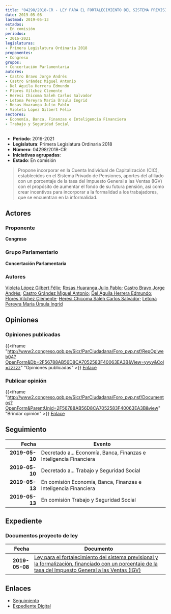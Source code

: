 ```yaml
---
title: "04298/2018-CR - LEY PARA EL FORTALECIMIENTO DEL SISTEMA PREVISIONAL Y LA FORMALIZACIÓN, FINANCIADO CON UN PORCENTAJE DE LA TASA DEL IMPUESTO GENERAL A LAS VENTAS (IGV)"
date: 2019-05-08
lastmod: 2019-05-13
estados:
- En comisión
periodos:
- 2016-2021
legislaturas:
- Primera Legislatura Ordinaria 2018
proponentes:
- Congreso
grupos:
- Concertación Parlamentaria
autores:
- Castro Bravo Jorge Andrés
- Castro Grández Miguel Antonio
- Del Águila Herrera Edmundo
- Flores Vílchez Clemente
- Heresi Chicoma Saleh Carlos Salvador
- Letona Pereyra María Úrsula Ingrid
- Rosas Huaranga Julio Pablo
- Violeta López Gilbert Félix
sectores:
- Economía, Banca, Finanzas e Inteligencia Financiera
- Trabajo y Seguridad Social
---
```

- **Periodo**: 2016-2021
- **Legislatura**: Primera Legislatura Ordinaria 2018
- **Número**: 04298/2018-CR
- **Iniciativas agrupadas**: 
- **Estado**: En comisión

> Propone incorporar en la Cuenta Individual de Capitalización (CIC), establecidos en el Sistema Privado de Pensiones, aportes del afiliado con un porcentaje de la tasa del Impuesto General a las Ventas (IGV) con el propósito de aumentar el fondo de su futura pensión, así como crear incentivos para incorporar a la formalidad a los trabajadores, que se encuentran en la informalidad.


## Actores

### Proponente

**Congreso**

### Grupo Parlamentario

**Concertación Parlamentaria**

### Autores

[Violeta López Gilbert Félix](mailto:mailto:gvioleta@congreso.gob.pe); [Rosas Huaranga Julio Pablo](mailto:mailto:jrosas@congreso.gob.pe); [Castro Bravo Jorge Andrés](mailto:mailto:jacastro@congreso.gob.pe); [Castro Grández Miguel Antonio](mailto:mailto:macastro@congreso.gob.pe); [Del Águila Herrera Edmundo](mailto:mailto:edelaguila@congreso.gob.pe); [Flores Vílchez Clemente](mailto:mailto:cflores@congreso.gob.pe); [Heresi Chicoma Saleh Carlos Salvador](mailto:mailto:sheresi@congreso.gob.pe); [Letona Pereyra María Úrsula Ingrid](mailto:mailto:mletona@congreso.gob.pe)

## Opiniones

### Opiniones publicadas

{{<iframe "http://www2.congreso.gob.pe/Sicr/ParCiudadana/Foro_pvp.nsf/RepOpiweb04?OpenForm&Db=2F56788AB56D8CA7052583F40063EA3B&View=yyyy&Col=zzzzz" "Opiniones publicadas" >}}
[Enlace](http://www2.congreso.gob.pe/Sicr/ParCiudadana/Foro_pvp.nsf/RepOpiweb04?OpenForm&Db=2F56788AB56D8CA7052583F40063EA3B&View=yyyy&Col=zzzzz)

### Publicar opinión

{{<iframe "http://www2.congreso.gob.pe/Sicr/ParCiudadana/Foro_pvp.nsf/Documentos?OpenForm&ParentUnid=2F56788AB56D8CA7052583F40063EA3B&view" "Brindar opinión" >}}
[Enlace](http://www2.congreso.gob.pe/Sicr/ParCiudadana/Foro_pvp.nsf/Documentos?OpenForm&ParentUnid=2F56788AB56D8CA7052583F40063EA3B&view)


## Seguimiento

| Fecha | Evento |
|------:|--------|
| **2019-05-10** | Decretado a... Economía, Banca, Finanzas e Inteligencia Financiera |
| **2019-05-10** | Decretado a... Trabajo y Seguridad Social |
| **2019-05-13** | En comisión Economía, Banca, Finanzas e Inteligencia Financiera |
| **2019-05-13** | En comisión Trabajo y Seguridad Social |

## Expediente

### Documentos proyecto de ley

| Fecha | Documento |
|------:|-----------|
| **2019-05-08** | [Ley para el fortalecimiento del sistema previsional y la formalización, financiado con un porcentaje de la tasa del Impuesto General a las Ventas (IGV)](http://www.leyes.congreso.gob.pe/Documentos/2016_2021/Proyectos_de_Ley_y_de_Resoluciones_Legislativas/PL0429820190508..pdf) |

## Enlaces

- [Seguimiento](http://www2.congreso.gob.pe/Sicr/TraDocEstProc/CLProLey2016.nsf/f7fff46988ca05b1052578e100829cc7/6ba05fbfd0b71263052583f500046502?OpenDocument)
- [Expediente Digital](http://www2.congreso.gob.pe/Sicr/TraDocEstProc/Expvirt_2011.nsf/visbusqptramdoc1621/04298?opendocument)

